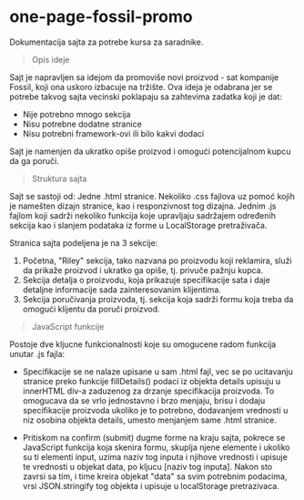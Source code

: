 # one-page-fossil-promo
Dokumentacija sajta za potrebe kursa za saradnike.

>Opis ideje

Sajt je napravljen sa idejom da promoviše novi proizvod - sat kompanije Fossil, koji ona uskoro izbacuje na tržište.
Ova ideja je odabrana jer se potrebe takvog sajta vecinski poklapaju sa zahtevima zadatka koji je dat:
- Nije potrebno mnogo sekcija
- Nisu potrebne dodatne stranice
- Nisu potrebni framework-ovi ili bilo kakvi dodaci

Sajt je namenjen da ukratko opiše proizvod i omogući potencijalnom kupcu da ga poruči.


>Struktura sajta

Sajt se sastoji od: 
Jedne .html stranice.
Nekoliko .css fajlova uz pomoć kojih je namešten dizajn stranice, kao i responzivnost tog dizajna.
Jednim .js fajlom koji sadrži nekoliko funkcija koje upravljaju sadržajem određenih sekcija kao i slanjem podataka iz forme u LocalStorage pretraživača.

Stranica sajta podeljena je na 3 sekcije:
1. Početna, "Riley" sekcija, tako nazvana po proizvodu koji reklamira, služi da prikaže proizvod i ukratko ga opiše, tj. privuče pažnju kupca.
2. Sekcija detalja o proizvodu, koja prikazuje specifikacije sata i daje detaljne informacije sada zainteresovanim klijentima.
3. Sekcija poručivanja proizvoda, tj. sekcija koja sadrži formu koja treba da omogući klijentu da poruči proizvod.

>JavaScript funkcije

Postoje dve kljucne funkcionalnosti koje su omogucene radom funkcija unutar .js fajla:
- Specifikacije se ne nalaze upisane u sam .html fajl, vec se po ucitavanju stranice preko funkcije fillDetails()
podaci iz objekta details upisuju u innerHTML div-a zaduzenog za drzanje specifikacija proizvoda. To omogucava da se vrlo jednostavno i brzo
menjaju, brisu i dodaju specifikacije proizvoda ukoliko je to potrebno, dodavanjem vrednosti u niz osobina objekta details, umesto menjanjem same .html stranice.

- Pritiskom na confirm (submit) dugme forme na kraju sajta, pokrece se JavaScript funkcija koja skenira formu, skuplja njene elemente i ukoliko su ti elementi input,
uzima naziv tog inputa i njihove vrednosti i upisuje te vrednosti u objekat data, po kljucu [naziv tog inputa]. 
Nakon sto zavrsi sa tim, i time kreira objekat "data" sa svim potrebnim podacima, vrsi JSON.stringify tog objekta i upisuje u localStorage pretrazivaca.
